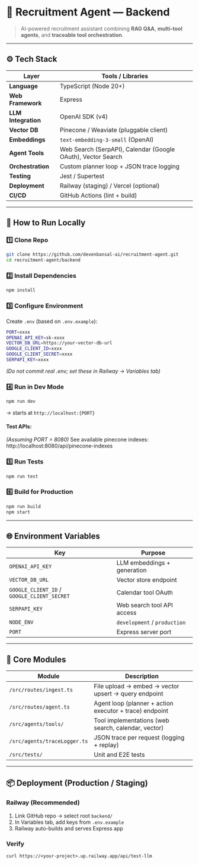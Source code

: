 # 🧠 Recruitment Agent — Backend

> AI-powered recruitment assistant combining **RAG Q&A**, **multi-tool agents**, and **traceable tool orchestration**.

---

## ⚙️ Tech Stack

| Layer               | Tools / Libraries                                            |
| ------------------- | ------------------------------------------------------------ |
| **Language**        | TypeScript (Node 20+)                                        |
| **Web Framework**   | Express                                                      |
| **LLM Integration** | OpenAI SDK (v4)                                              |
| **Vector DB**       | Pinecone / Weaviate (pluggable client)                       |
| **Embeddings**      | `text-embedding-3-small` (OpenAI)                            |
| **Agent Tools**     | Web Search (SerpAPI), Calendar (Google OAuth), Vector Search |
| **Orchestration**   | Custom planner loop + JSON trace logging                     |
| **Testing**         | Jest / Supertest                                             |
| **Deployment**      | Railway (staging) / Vercel (optional)                        |
| **CI/CD**           | GitHub Actions (lint + build)                                |

---

## 🚀 How to Run Locally

### 1️⃣ Clone Repo

```bash
git clone https://github.com/devenbansal-ai/recruitment-agent.git
cd recruitment-agent/backend
```

### 2️⃣ Install Dependencies

```bash
npm install
```

### 3️⃣ Configure Environment

Create `.env` (based on `.env.example`):

```bash
PORT=xxxx
OPENAI_API_KEY=sk-xxxx
VECTOR_DB_URL=https://your-vector-db-url
GOOGLE_CLIENT_ID=xxxx
GOOGLE_CLIENT_SECRET=xxxx
SERPAPI_KEY=xxxx
```

_(Do not commit real .env; set these in Railway → Variables tab)_

### 4️⃣ Run in Dev Mode

```bash
npm run dev
```

→ starts at `http://localhost:{PORT}`

#### Test APIs:

_(Assuming PORT = 8080)_
See available pinecone indexes: http://localhost:8080/api/pinecone-indexes

### 5️⃣ Run Tests

```bash
npm run test
```

### 6️⃣ Build for Production

```bash
npm run build
npm start
```

---

## 🌐 Environment Variables

| Key                                         | Purpose                      |
| ------------------------------------------- | ---------------------------- |
| `OPENAI_API_KEY`                            | LLM embeddings + generation  |
| `VECTOR_DB_URL`                             | Vector store endpoint        |
| `GOOGLE_CLIENT_ID` / `GOOGLE_CLIENT_SECRET` | Calendar tool OAuth          |
| `SERPAPI_KEY`                               | Web search tool API access   |
| `NODE_ENV`                                  | `development` / `production` |
| `PORT`                                      | Express server port          |

---

## 🧩 Core Modules

| Module                       | Description                                             |
| ---------------------------- | ------------------------------------------------------- |
| `/src/routes/ingest.ts`      | File upload → embed → vector upsert → query endpoint    |
| `/src/routes/agent.ts`       | Agent loop (planner + action executor + trace) endpoint |
| `/src/agents/tools/`         | Tool implementations (web search, calendar, vector)     |
| `/src/agents/traceLogger.ts` | JSON trace per request (logging + replay)               |
| `/src/tests/`                | Unit and E2E tests                                      |

---

## 📦 Deployment (Production / Staging)

### Railway (Recommended)

1. Link GitHub repo → select root `backend/`
2. In Variables tab, add keys from `.env.example`
3. Railway auto-builds and serves Express app

### Verify

```
curl https://<your-project>.up.railway.app/api/test-llm
```
